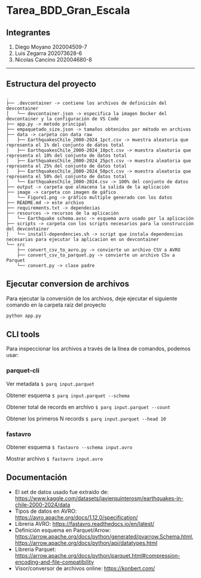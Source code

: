 # Tarea_BDD_Gran_Escala

## Integrantes

1. Diego Moyano 202004509-7
2. Luis Zegarra 202073628-6
3. Nicolas Cancino 202004680-8

---

## Estructura del proyecto

```
.
├── .devcontainer -> contiene los archivos de definición del devcontainer  
│   └── devcontainer.json -> especifica la imagen Docker del devcontainer y la configuración de VS Code
├── app.py -> metodo principal
├── empaquetado_size.json -> tamaños obtenidos por método en archivos 
├── data -> carpeta con data raw
│   ├── EarthquakesChile_2000-2024_1pct.csv -> muestra aleatoria que representa el 1% del conjunto de datos total
│   ├── EarthquakesChile_2000-2024_10pct.csv -> muestra aleatoria que representa el 10% del conjunto de datos total
│   ├── EarthquakesChile_2000-2024_25pct.csv -> muestra aleatoria que representa el 25% del conjunto de datos total
│   ├── EarthquakesChile_2000-2024_50pct.csv -> muestra aleatoria que representa el 50% del conjunto de datos total
│   └── EarthquakesChile_2000-2024.csv -> 100% del conjunto de datos
├── output -> carpeta que almacena la salida de la aplicación
├── image -> carpeta con imagen de gáfico
│   └── Figure1.png -> gráfico multiple generado con los datos
├── README.md -> este archivo
├── requirements.txt -> dependecias
├── resources -> recursos de la aplicación
│   └── Earthquake schema.avsc -> esquema avro usado por la aplicación
├── scripts -> carpeta con los scripts necesarios para la construcción del devcontainer
│   └── install-dependencies.sh -> script que instala dependencias necesarias para ejecutar la aplicacion en un devcontainer
└── src
    ├── convert_csv_to_avro.py -> convierte un archivo CSV a AVRO
    ├── convert_csv_to_parquet.py -> convierte un archivo CSv a Parquet
    └── convert.py -> clase padre
```

## Ejecutar conversion de archivos

Para ejecutar la conversión de los archivos, deje ejecutar el siguiente comando en la carpeta raíz del proyecto

``` zsh
python app.py 
```

## CLI tools

Para inspeccionar los archivos a través de la línea de comandos, podemos usar:

### parquet-cli

Ver metadata
`$ parq input.parquet`

Obtener esquema
`$ parq input.parquet --schema`

Obtener total de records en archivo
`$ parq input.parquet --count`

Obtener los primeros N records
`$ parq input.parquet --head 10`

### fastavro

Obtener esquema
`$ fastavro --schema input.avro`

Mostrar archivo
`$ fastavro input.avro`

## Documentación

- El set de datos usado fue extraído de: https://www.kaggle.com/datasets/javierquinterosm/earthquakes-in-chile-2000-2024/data
- Tipos de datos en AVRO: https://avro.apache.org/docs/1.12.0/specification/
- Libreria AVRO: https://fastavro.readthedocs.io/en/latest/
- Definición esquema en Parquet/Arrow: https://arrow.apache.org/docs/python/generated/pyarrow.Schema.html, https://arrow.apache.org/docs/python/api/datatypes.html
- Libreria Parquet: https://arrow.apache.org/docs/python/parquet.html#compression-encoding-and-file-compatibility
- Visor/conversor de archivos online: https://konbert.com/
